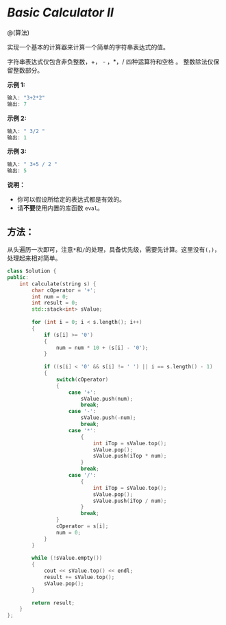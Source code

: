 # *Basic Calculator II*

@(算法)

实现一个基本的计算器来计算一个简单的字符串表达式的值。

字符串表达式仅包含非负整数，+， - ，*，/ 四种运算符和空格  。 整数除法仅保留整数部分。

**示例 1:**
```powershell
输入: "3+2*2"
输出: 7
```

**示例 2:**
```powershell
输入: " 3/2 "
输出: 1
```

**示例 3:**
```powershell
输入: " 3+5 / 2 "
输出: 5
```

**说明：**
+ 你可以假设所给定的表达式都是有效的。
+ 请**不要**使用内置的库函数 `eval`。


## 方法：

从头遍历一次即可，注意`*`和`/`的处理，具备优先级，需要先计算。这里没有`(`，`)`，处理起来相对简单。

```cpp
class Solution {
public:
    int calculate(string s) {
        char cOperator = '+';
        int num = 0;
        int result = 0;
        std::stack<int> sValue;
        
        for (int i = 0; i < s.length(); i++)
        {
            if (s[i] >= '0')
            {
                num = num * 10 + (s[i] - '0');
            }
            
            if ((s[i] < '0' && s[i] != ' ') || i == s.length() - 1)
            {
                switch(cOperator)
                {
                    case '+':
                        sValue.push(num);
                        break;
                    case '-':
                        sValue.push(-num);
                        break;
                    case '*':
                        {
                            int iTop = sValue.top();
                            sValue.pop();
                            sValue.push(iTop * num);
                        }
                        break;
                    case '/':
                        {
                            int iTop = sValue.top();
                            sValue.pop();
                            sValue.push(iTop / num);
                        }
                        break;  
                }
                cOperator = s[i];
                num = 0;
            }
        }
        
        while (!sValue.empty())
        {
            cout << sValue.top() << endl;
            result += sValue.top();
            sValue.pop();
        }
        
        return result;
    }
};
```
